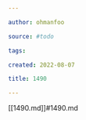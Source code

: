 ```yaml
---

author: ohmanfoo

source: #todo

tags: 

created: 2022-08-07

title: 1490

---
```

[[1490.md]]#1490.md